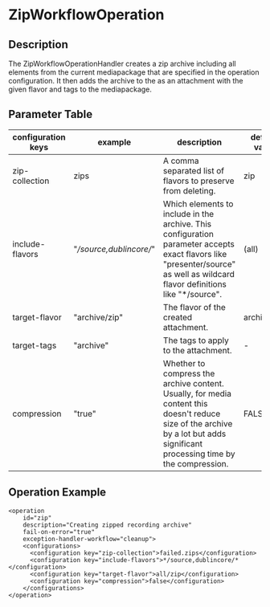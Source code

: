 # ZipWorkflowOperation

## Description
The ZipWorkflowOperationHandler creates a zip archive including all elements from the current mediapackage that are specified in the operation configuration. It then adds the archive to the as an attachment with the given flavor and tags to the mediapackage.

## Parameter Table

|configuration keys|example|description|default value|
|------------------|-------|-----------|-------------|
|zip-collection|zips| A comma separated list of flavors to preserve from deleting.|zip|
|include-flavors|"*/source,dublincore/*"|Which elements to include in the archive. This configuration parameter accepts exact flavors like "presenter/source" as well as wildcard flavor definitions like "*/source".|(all)|
|target-flavor	|"archive/zip"	|The flavor of the created attachment.	|archive/zip|
|target-tags	|"archive"	|The tags to apply to the attachment.	|-|
|compression	|"true"	|Whether to compress the archive content. Usually, for media content this doesn't reduce size of the archive by a lot but adds significant processing time by the compression.	|FALSE|

## Operation Example

    <operation
        id="zip"
        description="Creating zipped recording archive"
        fail-on-error="true"
        exception-handler-workflow="cleanup">
        <configurations>
          <configuration key="zip-collection">failed.zips</configuration>
          <configuration key="include-flavors">*/source,dublincore/*</configuration>
          <configuration key="target-flavor">all/zip</configuration>
          <configuration key="compression">false</configuration>
        </configurations>
    </operation>
